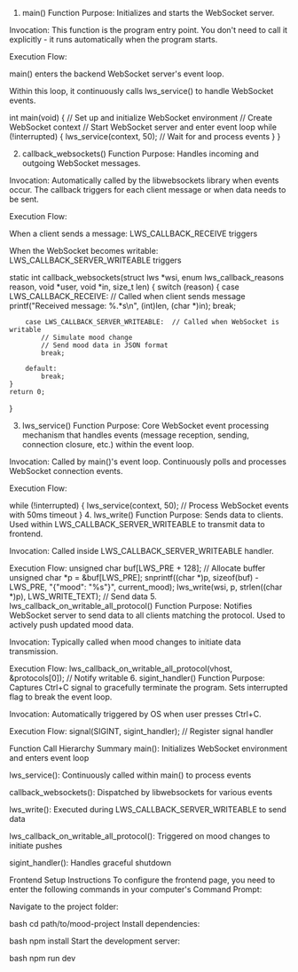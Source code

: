 1. main() Function
Purpose: Initializes and starts the WebSocket server.

Invocation: This function is the program entry point. You don't need to call it explicitly - it runs automatically when the program starts.

Execution Flow:

main() enters the backend WebSocket server's event loop.

Within this loop, it continuously calls lws_service() to handle WebSocket events.

int main(void) {
    // Set up and initialize WebSocket environment
    // Create WebSocket context
    // Start WebSocket server and enter event loop
    while (!interrupted) {
        lws_service(context, 50); // Wait for and process events
    }
}

2. callback_websockets() Function
Purpose: Handles incoming and outgoing WebSocket messages.

Invocation: Automatically called by the libwebsockets library when events occur. The callback triggers for each client message or when data needs to be sent.

Execution Flow:

When a client sends a message: LWS_CALLBACK_RECEIVE triggers

When the WebSocket becomes writable: LWS_CALLBACK_SERVER_WRITEABLE triggers

static int callback_websockets(struct lws *wsi, enum lws_callback_reasons reason,
                               void *user, void *in, size_t len) {
    switch (reason) {
        case LWS_CALLBACK_RECEIVE:  // Called when client sends message
            printf("Received message: %.*s\n", (int)len, (char *)in);
            break;

        case LWS_CALLBACK_SERVER_WRITEABLE:  // Called when WebSocket is writable
            // Simulate mood change
            // Send mood data in JSON format
            break;

        default:
            break;
    }
    return 0;
}

3. lws_service() Function
Purpose: Core WebSocket event processing mechanism that handles events (message reception, sending, connection closure, etc.) within the event loop.

Invocation: Called by main()'s event loop. Continuously polls and processes WebSocket connection events.

Execution Flow:

while (!interrupted) {
    lws_service(context, 50);  // Process WebSocket events with 50ms timeout
}
4. lws_write() Function
Purpose: Sends data to clients. Used within LWS_CALLBACK_SERVER_WRITEABLE to transmit data to frontend.

Invocation: Called inside LWS_CALLBACK_SERVER_WRITEABLE handler.

Execution Flow:
unsigned char buf[LWS_PRE + 128]; // Allocate buffer
unsigned char *p = &buf[LWS_PRE];
snprintf((char *)p, sizeof(buf) - LWS_PRE, "{\"mood\": \"%s\"}", current_mood);
lws_write(wsi, p, strlen((char *)p), LWS_WRITE_TEXT);  // Send data
5. lws_callback_on_writable_all_protocol() Function
Purpose: Notifies WebSocket server to send data to all clients matching the protocol. Used to actively push updated mood data.

Invocation: Typically called when mood changes to initiate data transmission.

Execution Flow:
lws_callback_on_writable_all_protocol(vhost, &protocols[0]);  // Notify writable
6. sigint_handler() Function
Purpose: Captures Ctrl+C signal to gracefully terminate the program. Sets interrupted flag to break the event loop.

Invocation: Automatically triggered by OS when user presses Ctrl+C.

Execution Flow:
signal(SIGINT, sigint_handler);  // Register signal handler

Function Call Hierarchy Summary
main(): Initializes WebSocket environment and enters event loop

lws_service(): Continuously called within main() to process events

callback_websockets(): Dispatched by libwebsockets for various events

lws_write(): Executed during LWS_CALLBACK_SERVER_WRITEABLE to send data

lws_callback_on_writable_all_protocol(): Triggered on mood changes to initiate pushes

sigint_handler(): Handles graceful shutdown

Frontend Setup Instructions
To configure the frontend page, you need to enter the following commands in your computer's Command Prompt:

Navigate to the project folder:

bash
cd path/to/mood-project
Install dependencies:

bash
npm install
Start the development server:

bash
npm run dev
